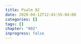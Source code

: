 ```yaml
---
title: Psalm 92
date: 2020-04-12T12:43:55-04:00
categories: []
tags: []
chapter: "092"
inprogress: false
---
```


